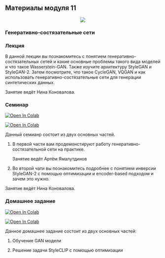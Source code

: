 ## Материалы модуля 11
<div align="center">
  <img src="../part_1_ml_cv/images/dls.png">
</div>

### Генеративно-состязательные сети



### Лекция
В данной лекции вы познакомитесь с понятием генеративно-состязательных сетей и какие основные проблемы такого вида моделей и что такое Wasserstein-GAN. Также изучите архитектуру StyleGAN и StyleGAN-2. Затем посмотрите, что такое CycleGAN, VQGAN и как использовать генеративно-состязательные сети для генерации синтетических данных.

Занятие ведёт Нина Коновалова.

### Семинар
[![Open In Colab](https://colab.research.google.com/assets/colab-badge.svg)](https://colab.research.google.com/github/DeepLearningSchool/part_1_ml_cv/blob/main/week_11_GANs/Practice/part_1_gan.ipynb)

[![Open In Colab](https://colab.research.google.com/assets/colab-badge.svg)](https://colab.research.google.com/github/DeepLearningSchool/part_1_ml_cv/blob/main/week_11_GANs/Practice/part_2_stylegan_inversion.ipynb)




Данный семианр состоит из двух основных частей. 

1. В первой части вам продемонстируют работу генеративно-состязательной сети на практике.

    Занятие ведёт Артём Ямалутдинов

2. Во второй чати вы познакомитесь подробнее с понятием инверсии StyleGAN-2 с помощью оптимизации и encoder-based подходом и зачем это нужно.

Занятие ведёт Нина Коновалова.


### Домашнее задание

[![Open In Colab](https://colab.research.google.com/assets/colab-badge.svg)](https://colab.research.google.com/github/DeepLearningSchool/part_1_ml_cv/blob/main/week_11_GANs/Homework/homework_8_gans_part_1.ipynb)

[![Open In Colab](https://colab.research.google.com/assets/colab-badge.svg)](https://colab.research.google.com/github/DeepLearningSchool/part_1_ml_cv/blob/main/week_11_GANs/Homework/homework_8_gans_part_2.ipynb)


Данное домашнее задание состоит из двух основных частей:

1. Обучение GAN модели

2. Решение задачи StyleCLIP с помощью оптимизации



